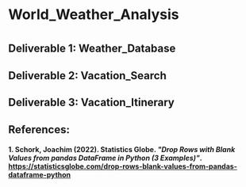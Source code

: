 # World_Weather_Analysis
#

## Deliverable 1: Weather_Database
## Deliverable 2: Vacation_Search
## Deliverable 3: Vacation_Itinerary




## References:

#### 1. Schork, Joachim (2022). Statistics Globe. *"Drop Rows with Blank Values from pandas DataFrame in Python (3 Examples)"*. https://statisticsglobe.com/drop-rows-blank-values-from-pandas-dataframe-python

